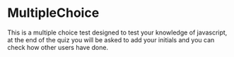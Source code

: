 # MultipleChoice
This is a multiple choice test designed to test your knowledge of javascript, at the end of the quiz you will be asked to add your initials and you can check how other users have done. 



